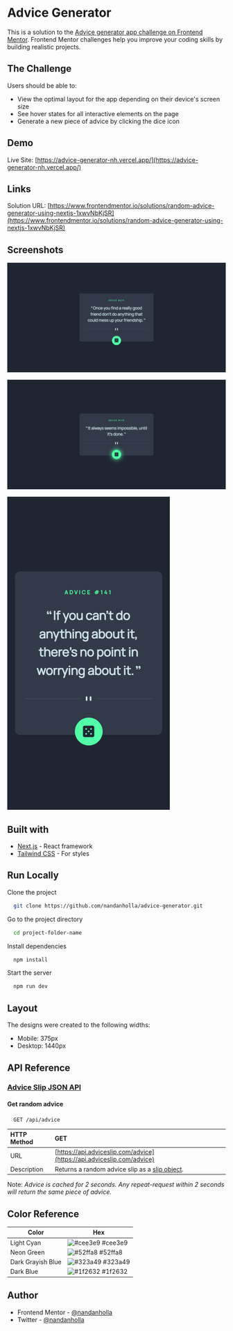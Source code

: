 # Advice Generator

This is a solution to the [Advice generator app challenge on Frontend Mentor](https://www.frontendmentor.io/challenges/advice-generator-app-QdUG-13db). Frontend Mentor challenges help you improve your coding skills by building realistic projects.

## The Challenge

Users should be able to:

- View the optimal layout for the app depending on their device's screen size
- See hover states for all interactive elements on the page
- Generate a new piece of advice by clicking the dice icon

## Demo

Live Site: [https://advice-generator-nh.vercel.app/](https://advice-generator-nh.vercel.app/)

## Links

Solution URL: [https://www.frontendmentor.io/solutions/random-advice-generator-using-nextjs-1xwvNbKjSR](https://www.frontendmentor.io/solutions/random-advice-generator-using-nextjs-1xwvNbKjSR)

## Screenshots

![Desktop Screenshot](/assets/desktop.png "Desktop Screenshot")

![Active State](/assets/active.png "Active state")

![Mobile Screenshot](/assets/mobile.png "Mobile Screenshot")

## Built with

- [Next.js](https://nextjs.org/) - React framework
- [Tailwind CSS](https://tailwindcss.com/) - For styles

## Run Locally

Clone the project

```bash
  git clone https://github.com/nandanholla/advice-generator.git
```

Go to the project directory

```bash
  cd project-folder-name
```

Install dependencies

```bash
  npm install
```

Start the server

```bash
  npm run dev
```

## Layout

The designs were created to the following widths:

- Mobile: 375px
- Desktop: 1440px
## API Reference

### [Advice Slip JSON API](https://api.adviceslip.com/)

#### Get random advice

```http
  GET /api/advice
```

| HTTP Method | GET   |
| :-------- | :------- | 
| URL | [https://api.adviceslip.com/advice](https://api.adviceslip.com/advice) |
| Description | Returns a random advice slip as a [slip object](https://api.adviceslip.com/#object-slip). |

Note: _Advice is cached for 2 seconds. Any repeat-request within 2 seconds will return the same piece of advice._

## Color Reference

| Color             | Hex                                                                |
| ----------------- | ------------------------------------------------------------------ |
| Light Cyan | ![#cee3e9](http://via.placeholder.com/10/cee3e9?text=+) #cee3e9 |
| Neon Green | ![#52ffa8](http://via.placeholder.com/10/52ffa8?text=+) #52ffa8 |
| Dark Grayish Blue | ![#323a49](http://via.placeholder.com/10/323a49?text=+) #323a49 |
| Dark Blue | ![#1f2632](http://via.placeholder.com/10/1f2632?text=+) #1f2632 |

## Author

- Frontend Mentor - [@nandanholla](https://www.frontendmentor.io/profile/nandanholla)
- Twitter - [@nandanholla](https://www.twitter.com/nandanholla)
